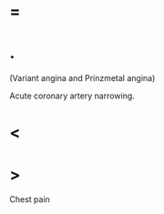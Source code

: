 # =

# .

(Variant angina and Prinzmetal angina)

Acute coronary artery narrowing.

# <

# >

Chest pain
